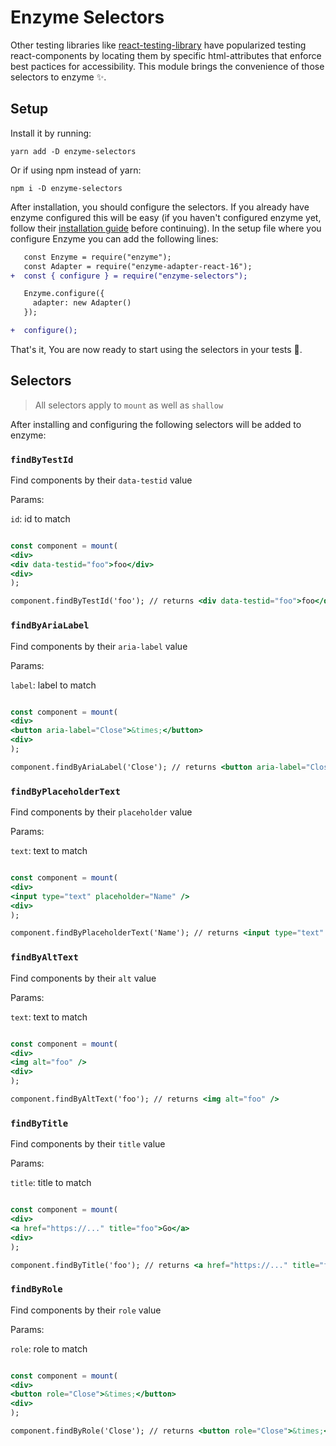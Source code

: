 # Enzyme Selectors

Other testing libraries like [react-testing-library](https://github.com/testing-library/react-testing-library) have popularized testing react-components by locating them by specific html-attributes that enforce best pactices for accessibility. This module brings the convenience of those selectors to enzyme ✨.

## Setup

Install it by running:

```
yarn add -D enzyme-selectors
```

Or if using npm instead of yarn:

```
npm i -D enzyme-selectors
```

After installation, you should configure the selectors. If you already have enzyme configured this will be easy (if you haven't configured enzyme yet, follow their [installation guide](https://airbnb.io/enzyme/docs/installation/) before continuing). In the setup file where you configure Enzyme you can add the following lines:

```diff
   const Enzyme = require("enzyme");
   const Adapter = require("enzyme-adapter-react-16");
+  const { configure } = require("enzyme-selectors");

   Enzyme.configure({
     adapter: new Adapter()
   });

+  configure();
```

That's it, You are now ready to start using the selectors in your tests 🎉.

## Selectors

> All selectors apply to `mount` as well as `shallow`

After installing and configuring the following selectors will be added to enzyme:

### `findByTestId`

Find components by their `data-testid` value

Params:

`id`: id to match

```jsx

const component = mount(
<div>
<div data-testid="foo">foo</div>
<div>
);

component.findByTestId('foo'); // returns <div data-testid="foo">foo</div>
```

### `findByAriaLabel`

Find components by their `aria-label` value

Params:

`label`: label to match

```jsx

const component = mount(
<div>
<button aria-label="Close">&times;</button>
<div>
);

component.findByAriaLabel('Close'); // returns <button aria-label="Close">&times;</button>
```

### `findByPlaceholderText`

Find components by their `placeholder` value

Params:

`text`: text to match

```jsx

const component = mount(
<div>
<input type="text" placeholder="Name" />
<div>
);

component.findByPlaceholderText('Name'); // returns <input type="text" placeholder="Name" />
```

### `findByAltText`

Find components by their `alt` value

Params:

`text`: text to match

```jsx

const component = mount(
<div>
<img alt="foo" />
<div>
);

component.findByAltText('foo'); // returns <img alt="foo" />
```

### `findByTitle`

Find components by their `title` value

Params:

`title`: title to match

```jsx

const component = mount(
<div>
<a href="https://..." title="foo">Go</a>
<div>
);

component.findByTitle('foo'); // returns <a href="https://..." title="foo">Go</a>
```

### `findByRole`

Find components by their `role` value

Params:

`role`: role to match

```jsx

const component = mount(
<div>
<button role="Close">&times;</button>
<div>
);

component.findByRole('Close'); // returns <button role="Close">&times;</button>
```
